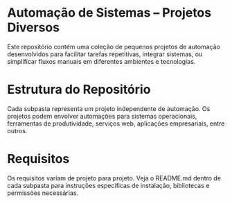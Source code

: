# Automação de Sistemas – Projetos Diversos
Este repositório contém uma coleção de pequenos projetos de automação desenvolvidos para facilitar tarefas repetitivas, integrar sistemas, ou simplificar fluxos manuais em diferentes ambientes e tecnologias.

# Estrutura do Repositório
Cada subpasta representa um projeto independente de automação. Os projetos podem envolver automações para sistemas operacionais, ferramentas de produtividade, serviços web, aplicações empresariais, entre outros.

# Requisitos
Os requisitos variam de projeto para projeto. Veja o README.md dentro de cada subpasta para instruções específicas de instalação, bibliotecas e permissões necessárias.
